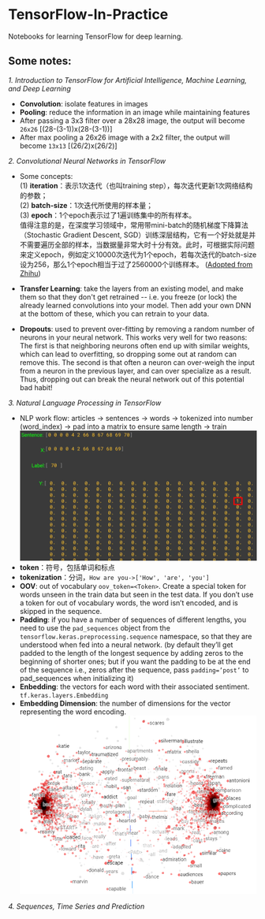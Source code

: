 # TensorFlow-In-Practice
 Notebooks for learning TensorFlow for deep learning.


## Some notes:
*1. Introduction to TensorFlow for Artificial Intelligence, Machine Learning, and Deep Learning*
- **Convolution**: isolate features in images
- **Pooling**: reduce the information in an image while maintaining features
- After passing a 3x3 filter over a 28x28 image, the output will become `26x26` [(28-(3-1))x(28-(3-1))]
- After max pooling a 26x26 image with a 2x2 filter, the output will become `13x13` [(26/2)x(26/2)]

*2. Convolutional Neural Networks in TensorFlow*
- Some concepts:  
(1) **iteration**：表示1次迭代（也叫training step），每次迭代更新1次网络结构的参数；  
(2) **batch-size**：1次迭代所使用的样本量；  
(3) **epoch**：1个epoch表示过了1遍训练集中的所有样本。  
值得注意的是，在深度学习领域中，常用带mini-batch的随机梯度下降算法（Stochastic Gradient Descent, SGD）训练深层结构，它有一个好处就是并不需要遍历全部的样本，当数据量非常大时十分有效。此时，可根据实际问题来定义epoch，例如定义10000次迭代为1个epoch，若每次迭代的batch-size设为256，那么1个epoch相当于过了2560000个训练样本。  ([Adopted from Zhihu](https://www.zhihu.com/question/43673341/answer/257382587))

- **Transfer Learning**: take the layers from an existing model, and make them so that they don't get retrained -- i.e. you freeze (or lock) the already learned convolutions into your model. Then add your own DNN at the bottom of these, which you can retrain to your data. 
- **Dropouts**: used to prevent over-fitting by removing a random number of neurons in your neural network. This works very well for two reasons: The first is that neighboring neurons often end up with similar weights, which can lead to overfitting, so dropping some out at random can remove this. The second is that often a neuron can over-weigh the input from a neuron in the previous layer, and can over specialize as a result. Thus, dropping out can break the neural network out of this potential bad habit!

*3. Natural Language Processing in TensorFlow*
- NLP work flow: articles -> sentences -> words -> tokenized into number (word_index) -> pad into a matrix to ensure same length -> train
![](2019-07-11-17-31-08.png)
- **token**：符号，包括单词和标点
- **tokenization**：分词，`How are you->['How', 'are', 'you']`
- **OOV**: out of vocabulary `oov_token=<Token>`. Create a special token for words unseen in the train data but seen in the test data. If you don’t use a token for out of vocabulary words, the word isn’t encoded, and is skipped in the sequence.
- **Padding**: if you have a number of sequences of different lengths, you need to use the `pad_sequences` object from the `tensorflow.keras.preprocessing.sequence` namespace, so that they are understood when fed into a neural network. (by default they’ll get padded to the length of the longest sequence by adding zeros to the beginning of shorter ones; but if you want the padding to be at the end of the sequence i.e., zeros after the sequence, pass `padding=’post’` to pad_sequences when initializing it)
- **Enbedding**: the vectors for each word with their associated sentiment. `tf.keras.layers.Embedding`
- **Embedding Dimension**: the number of dimensions for the vector representing the word encoding.
![](2019-07-11-15-26-06.png)

*4. Sequences, Time Series and Prediction*